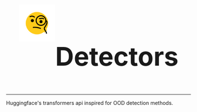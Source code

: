 
<div style="display:flex; width: 100%;justify-content: center;" text-align="center"  >
    <img src="./face-with-monocle.svg" width="100" height="100" /> 
    <h1 style="font-size:5em;">Detectors</h1>
</div>

---

Huggingface's transformers api inspired for OOD detection methods.